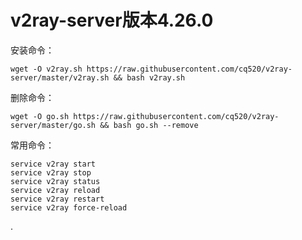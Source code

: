# v2ray-server版本4.26.0


安装命令：

<pre><code class="language-bash">wget -O v2ray.sh https://raw.githubusercontent.com/cq520/v2ray-server/master/v2ray.sh && bash v2ray.sh</code></pre>

删除命令：

<pre><code class="language-bash">wget -O go.sh https://raw.githubusercontent.com/cq520/v2ray-server/master/go.sh && bash go.sh --remove</code></pre>

常用命令：

<pre><code class="language-bash">service v2ray start
service v2ray stop
service v2ray status
service v2ray reload
service v2ray restart
service v2ray force-reload
</code></pre>.